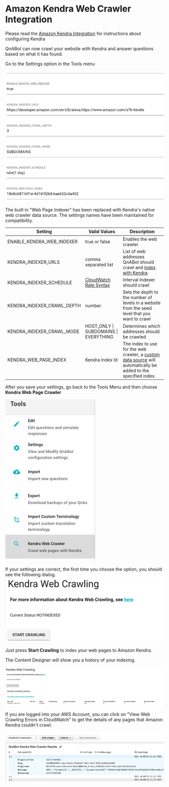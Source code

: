 # Amazon Kendra Web Crawler Integration

Please read the [Amazon Kendra Integration](../../workshops/kendra/README.md) for instructions about configuring Kendra

QnABot can now crawl your website with Kendra and answer questions based on what it has found.

Go to the Settings option in the Tools menu

![Setting](./settings.png)

The built in "Web Page Indexer" has been replaced with Kendra's native web crawler data source.
The settings names have been maintained for compatibility.

| Setting | Valid Values | Description |
|---------|--------------|-------------|
| ENABLE_KENDRA_WEB_INDEXER | true or false | Enables the web crawler
| KENDRA_INDEXER_URLS | comma separated list | List of web addresses QnABot should crawl and [index with Kendra](./kendra_crawler_guide/README.md)
| KENDRA_INDEXER_SCHEDULE | [CloudWatch Rate Syntax](https://docs.aws.amazon.com/AmazonCloudWatch/latest/events/ScheduledEvents.html) | Interval Indexer should crawl
| KENDRA_INDEXER_CRAWL_DEPTH | number | Sets the depth to the number of levels in a website from the seed level that you want to crawl
| KENDRA_INDEXER_CRAWL_MODE | HOST_ONLY \| SUBDOMAINS \| EVERYTHING | Determines which addresses should be crawled
| KENDRA_WEB_PAGE_INDEX | Kendra Index Id | The index to use for the web crawler, a [custom data source](https://docs.aws.amazon.com/kendra/latest/dg/data-source-custom.html) will automatically be added to the specified index.  

After you save your settings, go back to the Tools Menu and then choose **Kendra Web Page Crawler**

![Tools](./tools.png)

If your settings are correct, the first time you choose the option, you should see the following dialog.
![No Index Dialog](./NoIndexDialog.png)

Just press **Start Crawling** to index your web pages to Amazon Kendra.  

The Content Designer will show you a history of your indexing.

![Index Dialog](./IndexDialog.png)

If you are logged into your AWS Account, you can click on "View Web Crawling Errors in CloudWatch" to get the details of
any pages that Amazon Kendra couldn't crawl.

![CloudWatch](cloudwatch.png)
